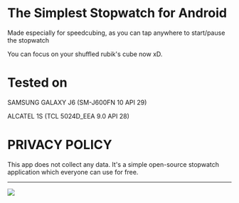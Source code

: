 # The Simplest Stopwatch for Android

Made especially for speedcubing, as you can tap anywhere to start/pause the stopwatch

You can focus on your shuffled rubik's cube now xD.

# Tested on 

SAMSUNG GALAXY J6 (SM-J600FN 10 API 29)

ALCATEL 1S (TCL 5024D_EEA 9.0 API 28)


# PRIVACY POLICY

This app does not collect any data. It's a simple open-source stopwatch application which everyone can use for free.

--------------------------------------------------------------------------------------------------------

![](https://i.imgur.com/Zt5yBid.jpg)
